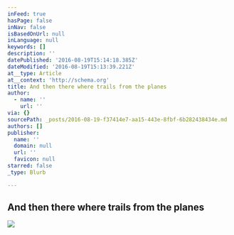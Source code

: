 ```yaml
---
inFeed: true
hasPage: false
inNav: false
isBasedOnUrl: null
inLanguage: null
keywords: []
description: ''
datePublished: '2016-08-19T15:14:18.385Z'
dateModified: '2016-08-19T15:13:39.221Z'
at__type: Article
at__context: 'http://schema.org'
title: And then there where trails from the planes
author:
  - name: ''
    url: ''
via: {}
sourcePath: _posts/2016-08-19-f37414e7-aa15-443e-8fbf-6b282438434e.md
authors: []
publisher:
  name: ''
  domain: null
  url: ''
  favicon: null
starred: false
_type: Blurb

---
```

## And then there where trails from the planes
![](https://the-grid-user-content.s3-us-west-2.amazonaws.com/b7d42694-ceef-446c-ae37-fad43f1bc350.jpg)
